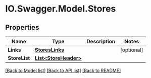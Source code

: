 # IO.Swagger.Model.Stores
## Properties

Name | Type | Description | Notes
------------ | ------------- | ------------- | -------------
**Links** | [**StoresLinks**](StoresLinks.md) |  | [optional] 
**StoreList** | [**List&lt;StoreHeader&gt;**](StoreHeader.md) |  | 

[[Back to Model list]](../README.md#documentation-for-models) [[Back to API list]](../README.md#documentation-for-api-endpoints) [[Back to README]](../README.md)

